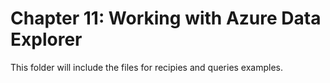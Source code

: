 # Chapter 11: Working with Azure Data Explorer

This folder will include the files for recipies and queries examples.
